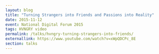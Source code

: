 ```yaml
---
layout: blog
title: "Turning Strangers into Friends and Passions into Reality"
date: 2015-11-12
event: National Digital Forum 2015 
tags: HVNGRY video
permalink: /talks/hvngry-turning-strangers-into-friends/
externallink: https://www.youtube.com/watch?v=xWpQDCPc_8E
section: talks
---
```


